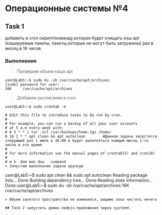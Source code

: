 # Операционные системы №4
## Task 1 
добавить в cron скрипт/команду,которая будет очищать кэш apt (кэшируемые пакеты,
пакеты,которые не могут быть загружены) раз в месяц в 16 часов.
### Выполнение
> Проверим объем кэша apt
```
user@Lab5:~$ sudo du -sh /var/cache/apt/archives
[sudo] password for user:
16K     /var/cache/apt/archives
```
> Добавим расписание в cron
```
user@Lab5:~$ sudo crontab -e

# Edit this file to introduce tasks to be run by cron.
#
# For example, you can run a backup of all your user accounts
# at 5 a.m every week with:
# 0 5 * * 1 tar -zcf /var/backups/home.tgz /home/
0 16 1 * * apt clean && apt autoclean        #Данная задача запустится следующий раз 1 июля в 16.00 и будет выполняться каждый месяц 1-го числа в это время
#
# For more information see the manual pages of crontab(5) and cron(8)
#
# m h  dom mon dow   command
> Запустим выполнение задачи вручную
```
user@Lab5:~$ sudo apt clean && sudo apt autoclean
Reading package lists... Done
Building dependency tree... Done
Reading state information... Done
user@Lab5:~$ sudo du -sh /var/cache/apt/archives
16K     /var/cache/apt/archives
```
> Объем занятого пространства не изменился, видимо пока чистить нечего

## Task 2 запустить демон nodejs-приложения через systemd.
















